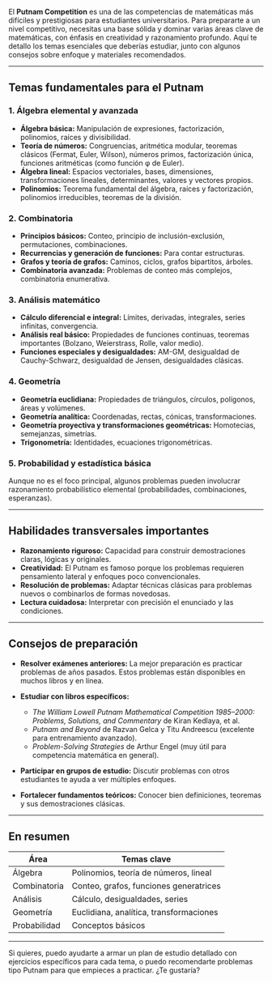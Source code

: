 El **Putnam Competition** es una de las competencias de matemáticas más difíciles y prestigiosas para estudiantes universitarios. Para prepararte a un nivel competitivo, necesitas una base sólida y dominar varias áreas clave de matemáticas, con énfasis en creatividad y razonamiento profundo. Aquí te detallo los temas esenciales que deberías estudiar, junto con algunos consejos sobre enfoque y materiales recomendados.

---

## Temas fundamentales para el Putnam

### 1. **Álgebra elemental y avanzada**

* **Álgebra básica:** Manipulación de expresiones, factorización, polinomios, raíces y divisibilidad.
* **Teoría de números:** Congruencias, aritmética modular, teoremas clásicos (Fermat, Euler, Wilson), números primos, factorización única, funciones aritméticas (como función φ de Euler).
* **Álgebra lineal:** Espacios vectoriales, bases, dimensiones, transformaciones lineales, determinantes, valores y vectores propios.
* **Polinomios:** Teorema fundamental del álgebra, raíces y factorización, polinomios irreducibles, teoremas de la división.

### 2. **Combinatoria**

* **Principios básicos:** Conteo, principio de inclusión-exclusión, permutaciones, combinaciones.
* **Recurrencias y generación de funciones:** Para contar estructuras.
* **Grafos y teoría de grafos:** Caminos, ciclos, grafos bipartitos, árboles.
* **Combinatoria avanzada:** Problemas de conteo más complejos, combinatoria enumerativa.

### 3. **Análisis matemático**

* **Cálculo diferencial e integral:** Límites, derivadas, integrales, series infinitas, convergencia.
* **Análisis real básico:** Propiedades de funciones continuas, teoremas importantes (Bolzano, Weierstrass, Rolle, valor medio).
* **Funciones especiales y desigualdades:** AM-GM, desigualdad de Cauchy-Schwarz, desigualdad de Jensen, desigualdades clásicas.

### 4. **Geometría**

* **Geometría euclidiana:** Propiedades de triángulos, círculos, polígonos, áreas y volúmenes.
* **Geometría analítica:** Coordenadas, rectas, cónicas, transformaciones.
* **Geometría proyectiva y transformaciones geométricas:** Homotecias, semejanzas, simetrías.
* **Trigonometría:** Identidades, ecuaciones trigonométricas.

### 5. **Probabilidad y estadística básica**

Aunque no es el foco principal, algunos problemas pueden involucrar razonamiento probabilístico elemental (probabilidades, combinaciones, esperanzas).

---

## Habilidades transversales importantes

* **Razonamiento riguroso:** Capacidad para construir demostraciones claras, lógicas y originales.
* **Creatividad:** El Putnam es famoso porque los problemas requieren pensamiento lateral y enfoques poco convencionales.
* **Resolución de problemas:** Adaptar técnicas clásicas para problemas nuevos o combinarlos de formas novedosas.
* **Lectura cuidadosa:** Interpretar con precisión el enunciado y las condiciones.

---

## Consejos de preparación

* **Resolver exámenes anteriores:** La mejor preparación es practicar problemas de años pasados. Estos problemas están disponibles en muchos libros y en línea.
* **Estudiar con libros específicos:**

  * *The William Lowell Putnam Mathematical Competition 1985–2000: Problems, Solutions, and Commentary* de Kiran Kedlaya, et al.
  * *Putnam and Beyond* de Razvan Gelca y Titu Andreescu (excelente para entrenamiento avanzado).
  * *Problem-Solving Strategies* de Arthur Engel (muy útil para competencia matemática en general).
* **Participar en grupos de estudio:** Discutir problemas con otros estudiantes te ayuda a ver múltiples enfoques.
* **Fortalecer fundamentos teóricos:** Conocer bien definiciones, teoremas y sus demostraciones clásicas.

---

## En resumen

| Área         | Temas clave                             |
| ------------ | --------------------------------------- |
| Álgebra      | Polinomios, teoría de números, lineal   |
| Combinatoria | Conteo, grafos, funciones generatrices  |
| Análisis     | Cálculo, desigualdades, series          |
| Geometría    | Euclidiana, analítica, transformaciones |
| Probabilidad | Conceptos básicos                       |

---

Si quieres, puedo ayudarte a armar un plan de estudio detallado con ejercicios específicos para cada tema, o puedo recomendarte problemas tipo Putnam para que empieces a practicar. ¿Te gustaría?
    